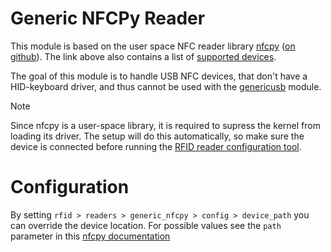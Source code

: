 # Generic NFCPy Reader

This module is based on the user space NFC reader library [nfcpy](https://nfcpy.readthedocs.io/en/latest/overview.html) ([on github](https://github.com/nfcpy/nfcpy)).
The link above also contains a list of [supported devices](https://nfcpy.readthedocs.io/en/latest/overview.html#supported-devices).

The goal of this module is to handle USB NFC devices, that don't have a HID-keyboard
driver, and thus cannot be used with the [genericusb](genericusb.md) module. 

> [!NOTE]
> Since nfcpy is a user-space library, it is required to supress the kernel from loading its driver.
> The setup will do this automatically, so make sure the device is connected
> before running the [RFID reader configuration tool](../coreapps.md#RFID-Reader).

# Configuration

By setting `rfid > readers > generic_nfcpy > config > device_path` you can override the
device location. For possible values see the `path` parameter in this [nfcpy documentation](https://nfcpy.readthedocs.io/en/latest/modules/clf.html#nfc.clf.ContactlessFrontend.open)
